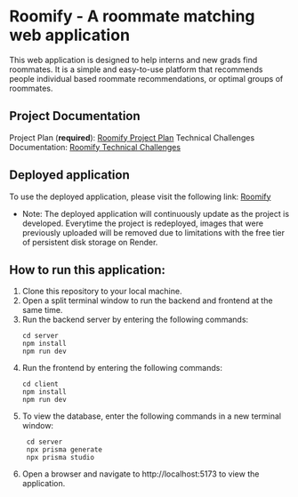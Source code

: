 # Roomify - A roommate matching web application

This web application is designed to help interns and new grads find roommates. It is a simple and easy-to-use platform that recommends people individual based roommate recommendations, or optimal groups of roommates.

## Project Documentation

Project Plan (**required**): [Roomify Project Plan](https://docs.google.com/document/d/16vlOeixRl765HqjoHOrlddstkpDiZVMz_vsW1B8fjA8/edit?usp=sharing)
Technical Challenges Documentation: [Roomify Technical Challenges](https://docs.google.com/document/d/1f9lq1fQQ2rHf0PlS3mazFINteZk_Dk40Gpoffj_iBzg/edit?usp=sharing)

## Deployed application

To use the deployed application, please visit the following link: [Roomify](https://roomify-metau.onrender.com/)
- Note: The deployed application will continuously update as the project is developed. Everytime the project is redeployed, images that were previously uploaded will be removed due to limitations with the free tier of persistent disk storage on Render.

## How to run this application:

1. Clone this repository to your local machine.
2. Open a split terminal window to run the backend and frontend at the same time.
3. Run the backend server by entering the following commands:
   ```
   cd server
   npm install
   npm run dev
   ```
4. Run the frontend by entering the following commands:
   ```
   cd client
   npm install
   npm run dev
   ```
5. To view the database, enter the following commands in a new terminal window:
   ```
    cd server
    npx prisma generate
    npx prisma studio
   ```
6. Open a browser and navigate to http://localhost:5173 to view the application.
